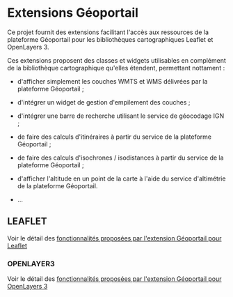 # Extensions Géoportail

Ce projet fournit des extensions facilitant l'accès aux ressources de la plateforme Géoportail pour les bibliothèques cartographiques Leaflet et OpenLayers 3.

Ces extensions proposent des classes et widgets utilisables en complément de la bibliothèque cartographique qu'elles étendent, permettant nottament :

* d'afficher simplement les couches WMTS et WMS délivrées par la plateforme Géoportail ;

* d'intégrer un widget de gestion d'empilement des couches ;

* d'intégrer une barre de recherche utilisant le service de géocodage IGN ;

* de faire des calculs d'itinéraires à partir du service de la plateforme Géoportail ;

* de faire des calculs d'isochrones / isodistances à partir du service de la plateforme Géoportail ;

* d'afficher l'altitude en un point de la carte à l'aide du service d'altimétrie de la plateforme Géoportail.

* ...

## LEAFLET

Voir le détail des [fonctionnalités proposées par l'extension Géoportail pour Leaflet](README-leaflet.md)



### OPENLAYER3

Voir le détail des [fonctionnalités proposées par l'extension Géoportail pour OpenLayers 3](README-ol3.md)

